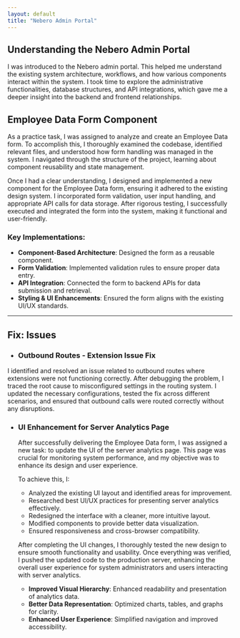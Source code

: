 ```yaml
---
layout: default
title: "Nebero Admin Portal"
---
```


## Understanding the Nebero Admin Portal
I was introduced to the Nebero admin portal. This helped me understand the existing system architecture, workflows, and how various components interact within the system. I took time to explore the administrative functionalities, database structures, and API integrations, which gave me a deeper insight into the backend and frontend relationships.

## Employee Data Form Component
As a practice task, I was assigned to analyze and create an Employee Data form. To accomplish this, I thoroughly examined the codebase, identified relevant files, and understood how form handling was managed in the system. I navigated through the structure of the project, learning about component reusability and state management.

Once I had a clear understanding, I designed and implemented a new component for the Employee Data form, ensuring it adhered to the existing design system. I incorporated form validation, user input handling, and appropriate API calls for data storage. After rigorous testing, I successfully executed and integrated the form into the system, making it functional and user-friendly.

### Key Implementations:
- **Component-Based Architecture**: Designed the form as a reusable component.
- **Form Validation**: Implemented validation rules to ensure proper data entry.
- **API Integration**: Connected the form to backend APIs for data submission and retrieval.
- **Styling & UI Enhancements**: Ensured the form aligns with the existing UI/UX standards.

---
## Fix: Issues

- ### Outbound Routes - Extension Issue Fix
I identified and resolved an issue related to outbound routes where extensions were not functioning correctly. After debugging the problem, I traced the root cause to misconfigured settings in the routing system. I updated the necessary configurations, tested the fix across different scenarios, and ensured that outbound calls were routed correctly without any disruptions.

- ### UI Enhancement for Server Analytics Page
    After successfully delivering the Employee Data form, I was assigned a new task: to update the UI of the server analytics page. This page was crucial for monitoring system performance, and my objective was to enhance its design and user experience.

    To achieve this, I:
    - Analyzed the existing UI layout and identified areas for improvement.
    - Researched best UI/UX practices for presenting server analytics effectively.
    - Redesigned the interface with a cleaner, more intuitive layout.
    - Modified components to provide better data visualization.
    - Ensured responsiveness and cross-browser compatibility.

    After completing the UI changes, I thoroughly tested the new design to ensure smooth functionality and usability. Once everything was verified, I pushed the updated code to the production server, enhancing the overall user experience for system administrators and users interacting with server analytics.
    
    - **Improved Visual Hierarchy**: Enhanced readability and presentation of analytics data.
    - **Better Data Representation**: Optimized charts, tables, and graphs for clarity.
    - **Enhanced User Experience**: Simplified navigation and improved accessibility.


